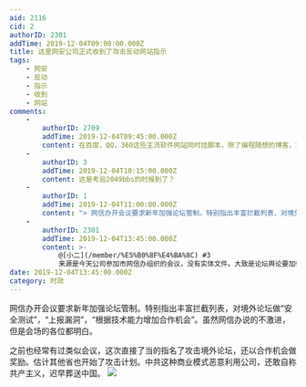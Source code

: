```yaml
---
aid: 2116
cid: 2
authorID: 2301
addTime: 2019-12-04T09:00:00.000Z
title: 这里网安公司正式收到了攻击反动网站指示
tags:
    - 网安
    - 反动
    - 指示
    - 收到
    - 网站
comments:
    -
        authorID: 2709
        addTime: 2019-12-04T09:45:00.000Z
        content: 在百度，QQ，360这些主流软件网站同时挂脚本，除了编程随想的博客，没几个私货网站扛得住这样的洪水攻击。
    -
        authorID: 3
        addTime: 2019-12-04T10:15:00.000Z
        content: 这是考验2049bbs的时候到了？
    -
        authorID: 1
        addTime: 2019-12-04T11:00:00.000Z
        content: "> 网信办开会议要求新年加强论坛管制。特别指出丰富拦截列表，对境外论坛做“安全测试”，“上报漏洞”，“根据技术能力增加合作机会”。虽然网信办说的不激进，但是会场的各位都明白。\n\n来源请求，非常好奇官方表述是啥\n\n这个截图能再多一点么\U0001F604"
    -
        authorID: 2301
        addTime: 2019-12-04T13:45:00.000Z
        content: >-
            @[小二](/member/%E5%B0%8F%E4%BA%8C) #3
            来源是今天公司参加市网信办组织的会议，没有实体文件。大致是论坛舆论要加强管理，但是多说了些“提交境外论坛漏洞证明技术能力有额外合作机会”，党内的话就是这么套路，也就是让网安公司们多干点攻击境外网站的工作。图是现场拍屏幕的，裁剪了一下防止分辨拍摄位置。
date: 2019-12-04T13:45:00.000Z
category: 时政
---
```


网信办开会议要求新年加强论坛管制。特别指出丰富拦截列表，对境外论坛做“安全测试”，“上报漏洞”，“根据技术能力增加合作机会”。虽然网信办说的不激进，但是会场的各位都明白。

之前也经常有过类似会议，这次直接了当的指名了攻击境外论坛，还以合作机会做奖励。估计其他省也开始了攻击计划。中共这种商业模式恶意利用公司，还敢自称共产主义，迟早葬送中国。 ![](https://i.loli.net/2019/12/04/JPIswDEvBn5CXxk.jpg)
